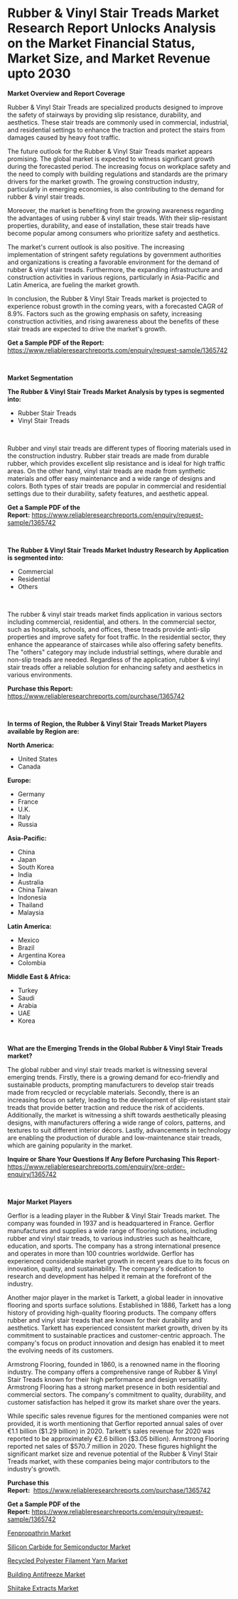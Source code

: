 <p><h1>Rubber & Vinyl Stair Treads Market Research Report Unlocks Analysis on the Market Financial Status, Market Size, and Market Revenue upto 2030</h1></p><p><strong>Market Overview and Report Coverage</strong></p>
<p><p>Rubber & Vinyl Stair Treads are specialized products designed to improve the safety of stairways by providing slip resistance, durability, and aesthetics. These stair treads are commonly used in commercial, industrial, and residential settings to enhance the traction and protect the stairs from damages caused by heavy foot traffic.</p><p>The future outlook for the Rubber & Vinyl Stair Treads market appears promising. The global market is expected to witness significant growth during the forecasted period. The increasing focus on workplace safety and the need to comply with building regulations and standards are the primary drivers for the market growth. The growing construction industry, particularly in emerging economies, is also contributing to the demand for rubber & vinyl stair treads.</p><p>Moreover, the market is benefiting from the growing awareness regarding the advantages of using rubber & vinyl stair treads. With their slip-resistant properties, durability, and ease of installation, these stair treads have become popular among consumers who prioritize safety and aesthetics.</p><p>The market's current outlook is also positive. The increasing implementation of stringent safety regulations by government authorities and organizations is creating a favorable environment for the demand of rubber & vinyl stair treads. Furthermore, the expanding infrastructure and construction activities in various regions, particularly in Asia-Pacific and Latin America, are fueling the market growth.</p><p>In conclusion, the Rubber & Vinyl Stair Treads market is projected to experience robust growth in the coming years, with a forecasted CAGR of 8.9%. Factors such as the growing emphasis on safety, increasing construction activities, and rising awareness about the benefits of these stair treads are expected to drive the market's growth.</p></p>
<p><strong>Get a Sample PDF of the Report:</strong> <a href="https://www.reliableresearchreports.com/enquiry/request-sample/1365742">https://www.reliableresearchreports.com/enquiry/request-sample/1365742</a></p>
<p>&nbsp;</p>
<p><strong>Market Segmentation</strong></p>
<p><strong>The Rubber & Vinyl Stair Treads Market Analysis by types is segmented into:</strong></p>
<p><ul><li>Rubber Stair Treads</li><li>Vinyl Stair Treads</li></ul></p>
<p>&nbsp;</p>
<p><p>Rubber and vinyl stair treads are different types of flooring materials used in the construction industry. Rubber stair treads are made from durable rubber, which provides excellent slip resistance and is ideal for high traffic areas. On the other hand, vinyl stair treads are made from synthetic materials and offer easy maintenance and a wide range of designs and colors. Both types of stair treads are popular in commercial and residential settings due to their durability, safety features, and aesthetic appeal.</p></p>
<p><strong>Get a Sample PDF of the Report:</strong>&nbsp;<a href="https://www.reliableresearchreports.com/enquiry/request-sample/1365742">https://www.reliableresearchreports.com/enquiry/request-sample/1365742</a></p>
<p>&nbsp;</p>
<p><strong>The Rubber & Vinyl Stair Treads Market Industry Research by Application is segmented into:</strong></p>
<p><ul><li>Commercial</li><li>Residential</li><li>Others</li></ul></p>
<p>&nbsp;</p>
<p><p>The rubber & vinyl stair treads market finds application in various sectors including commercial, residential, and others. In the commercial sector, such as hospitals, schools, and offices, these treads provide anti-slip properties and improve safety for foot traffic. In the residential sector, they enhance the appearance of staircases while also offering safety benefits. The "others" category may include industrial settings, where durable and non-slip treads are needed. Regardless of the application, rubber & vinyl stair treads offer a reliable solution for enhancing safety and aesthetics in various environments.</p></p>
<p><strong>Purchase this Report:</strong>&nbsp; <a href="https://www.reliableresearchreports.com/purchase/1365742">https://www.reliableresearchreports.com/purchase/1365742</a></p>
<p>&nbsp;</p>
<p><strong>In terms of Region, the Rubber & Vinyl Stair Treads Market Players available by Region are:</strong></p>
<p>
    <p> <strong> North America: </strong>
        <ul>
            <li>United States</li>
            <li>Canada</li>
        </ul>
        </p> 
    <p> <strong> Europe: </strong>
        <ul>
            <li>Germany</li>
            <li>France</li>
            <li>U.K.</li>
            <li>Italy</li>
            <li>Russia</li>
        </ul>
        </p> 
    <p> <strong> Asia-Pacific: </strong>
        <ul>
            <li>China</li>
            <li>Japan</li>
            <li>South Korea</li>
            <li>India</li>
            <li>Australia</li>
            <li>China Taiwan</li>
            <li>Indonesia</li>
            <li>Thailand</li>
            <li>Malaysia</li>
        </ul>
        </p> 
    <p> <strong> Latin America: </strong>
        <ul>
            <li>Mexico</li>
            <li>Brazil</li>
            <li>Argentina Korea</li>
            <li>Colombia</li>
        </ul>
        </p> 
    <p> <strong> Middle East & Africa: </strong>
        <ul>
            <li>Turkey</li>
            <li>Saudi</li>
            <li>Arabia</li>
            <li>UAE</li>
            <li>Korea</li>
        </ul>
    </p>
    </p>
<p>&nbsp;</p>
<p><strong>What are the Emerging Trends in the Global Rubber & Vinyl Stair Treads market?</strong></p>
<p><p>The global rubber and vinyl stair treads market is witnessing several emerging trends. Firstly, there is a growing demand for eco-friendly and sustainable products, prompting manufacturers to develop stair treads made from recycled or recyclable materials. Secondly, there is an increasing focus on safety, leading to the development of slip-resistant stair treads that provide better traction and reduce the risk of accidents. Additionally, the market is witnessing a shift towards aesthetically pleasing designs, with manufacturers offering a wide range of colors, patterns, and textures to suit different interior décors. Lastly, advancements in technology are enabling the production of durable and low-maintenance stair treads, which are gaining popularity in the market.</p></p>
<p><strong>Inquire or Share Your Questions If Any Before Purchasing This Report</strong>- <a href="https://www.reliableresearchreports.com/enquiry/pre-order-enquiry/1365742">https://www.reliableresearchreports.com/enquiry/pre-order-enquiry/1365742</a></p>
<p>&nbsp;</p>
<p><strong>Major Market Players</strong></p>
<p><p>Gerflor is a leading player in the Rubber & Vinyl Stair Treads market. The company was founded in 1937 and is headquartered in France. Gerflor manufactures and supplies a wide range of flooring solutions, including rubber and vinyl stair treads, to various industries such as healthcare, education, and sports. The company has a strong international presence and operates in more than 100 countries worldwide. Gerflor has experienced considerable market growth in recent years due to its focus on innovation, quality, and sustainability. The company's dedication to research and development has helped it remain at the forefront of the industry.</p><p>Another major player in the market is Tarkett, a global leader in innovative flooring and sports surface solutions. Established in 1886, Tarkett has a long history of providing high-quality flooring products. The company offers rubber and vinyl stair treads that are known for their durability and aesthetics. Tarkett has experienced consistent market growth, driven by its commitment to sustainable practices and customer-centric approach. The company's focus on product innovation and design has enabled it to meet the evolving needs of its customers.</p><p>Armstrong Flooring, founded in 1860, is a renowned name in the flooring industry. The company offers a comprehensive range of Rubber & Vinyl Stair Treads known for their high performance and design versatility. Armstrong Flooring has a strong market presence in both residential and commercial sectors. The company's commitment to quality, durability, and customer satisfaction has helped it grow its market share over the years.</p><p>While specific sales revenue figures for the mentioned companies were not provided, it is worth mentioning that Gerflor reported annual sales of over €1.1 billion ($1.29 billion) in 2020. Tarkett's sales revenue for 2020 was reported to be approximately €2.6 billion ($3.05 billion). Armstrong Flooring reported net sales of $570.7 million in 2020. These figures highlight the significant market size and revenue potential of the Rubber & Vinyl Stair Treads market, with these companies being major contributors to the industry's growth.</p></p>
<p><strong>Purchase this Report:</strong>&nbsp;&nbsp;<a href="https://www.reliableresearchreports.com/purchase/1365742">https://www.reliableresearchreports.com/purchase/1365742</a></p>
<p></p>
<p><strong>Get a Sample PDF of the Report:</strong>&nbsp;<a href="https://www.reliableresearchreports.com/enquiry/request-sample/1365742">https://www.reliableresearchreports.com/enquiry/request-sample/1365742</a></p>
<p><p><a href="https://medium.com/@viksingh034/fenpropathrin-market-size-growth-forecast-2023-2030-444fc4bb6039">Fenpropathrin Market</a></p><p><a href="https://www.linkedin.com/pulse/silicon-carbide-semiconductor-market-share-amp-new-trends-1tmle/">Silicon Carbide for Semiconductor Market</a></p><p><a href="https://medium.com/@dianafisher1927/recycled-polyester-filament-yarn-market-size-growth-forecast-2023-2030-3103e228e8d4">Recycled Polyester Filament Yarn Market</a></p><p><a href="https://www.linkedin.com/pulse/building-antifreeze-market-size-growth-forecast-from-2023-ln2ke/">Building Antifreeze Market</a></p><p><a href="https://www.linkedin.com/pulse/shiitake-extracts-market-research-report-unlocks-analysis-qksvc/">Shiitake Extracts Market</a></p></p>